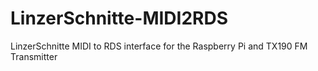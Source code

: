 LinzerSchnitte-MIDI2RDS
=======================

LinzerSchnitte MIDI to RDS interface for the Raspberry Pi and TX190 FM Transmitter
